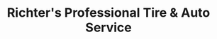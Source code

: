 ---
title: "Richter's Professional Tire & Auto Service"
url: /ridgewood/richters-professional-tire-und-auto-service/
shop: Autowerkstatt
---